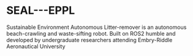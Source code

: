 # SEAL---EPPL
Sustainable Environment Autonomous Litter-remover is an autonomous beach-crawling and waste-sifting robot. Built on ROS2 humble and developed by undergraduate researchers attending Embry-Riddle Aeronautical University
